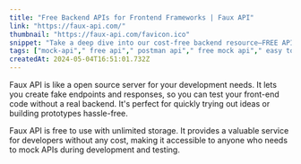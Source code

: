 ```yaml
---
title: "Free Backend APIs for Frontend Frameworks | Faux API"
link: "https://faux-api.com/"
thumbnail: "https://faux-api.com/favicon.ico"
snippet: "Take a deep dive into our cost-free backend resource—FREE API created for frontend frameworks including Angular, React, and beyond. Give Faux API a try now!"
tags: ["mock-api"," free api"," postman api"," free mock api"," easy to use"," pagination with searching and sorting"," free api genrator tool"," fake api"]
createdAt: 2024-05-04T16:51:01.732Z
---
```

Faux API is like a open source server for your development needs. It lets you create fake endpoints and responses, so you can test your front-end code without a real backend. It's perfect for quickly trying out ideas or building prototypes hassle-free.

Faux API is free to use with unlimited storage. It provides a valuable service for developers without any cost, making it accessible to anyone who needs to mock APIs during development and testing.
